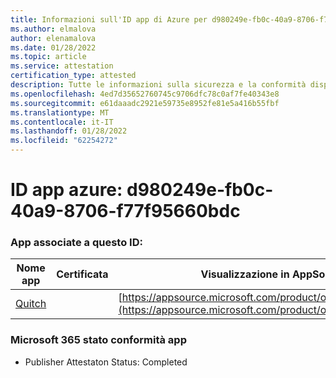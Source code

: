 ```yaml
---
title: Informazioni sull'ID app di Azure per d980249e-fb0c-40a9-8706-f77f95660bdc
ms.author: elmalova
author: elenamalova
ms.date: 01/28/2022
ms.topic: article
ms.service: attestation
certification_type: attested
description: Tutte le informazioni sulla sicurezza e la conformità disponibili per d980249e-fb0c-40a9-8706-f77f95660bdc.
ms.openlocfilehash: 4ed7d35652760745c9706dfc78c0af7fe40343e8
ms.sourcegitcommit: e61daaadc2921e59735e8952fe81e5a416b55fbf
ms.translationtype: MT
ms.contentlocale: it-IT
ms.lasthandoff: 01/28/2022
ms.locfileid: "62254272"
---
```

# <a name="azure-app-id-d980249e-fb0c-40a9-8706-f77f95660bdc"></a>ID app azure: d980249e-fb0c-40a9-8706-f77f95660bdc


### <a name="apps-associated-with-this-id"></a>App associate a questo ID:
| **Nome app** | **Certificata** | **Visualizzazione in AppSource** |
|--------------|---------------|-----------------------|
| [Quitch](https://docs.microsoft.com/microsoft-365-app-certification/forward/WA200003683) |  | [https://appsource.microsoft.com/product/office/WA200003683](https://appsource.microsoft.com/product/office/WA200003683) |

### <a name="microsoft-365-app-compliance-status"></a>Microsoft 365 stato conformità app
- Publisher Attestaton Status: Completed
